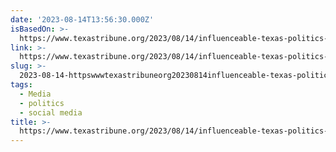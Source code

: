 ```yaml
---
date: '2023-08-14T13:56:30.000Z'
isBasedOn: >-
  https://www.texastribune.org/2023/08/14/influenceable-texas-politics-ken-paxton/
link: >-
  https://www.texastribune.org/2023/08/14/influenceable-texas-politics-ken-paxton/
slug: >-
  2023-08-14-httpswwwtexastribuneorg20230814influenceable-texas-politics-ken-paxton
tags:
  - Media
  - politics
  - social media
title: >-
  https://www.texastribune.org/2023/08/14/influenceable-texas-politics-ken-paxton/
---
```


